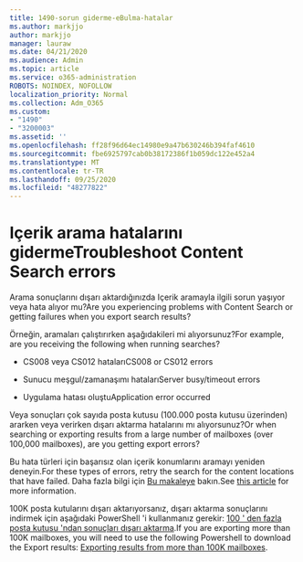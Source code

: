 ```yaml
---
title: 1490-sorun giderme-eBulma-hatalar
ms.author: markjjo
author: markjjo
manager: lauraw
ms.date: 04/21/2020
ms.audience: Admin
ms.topic: article
ms.service: o365-administration
ROBOTS: NOINDEX, NOFOLLOW
localization_priority: Normal
ms.collection: Adm_O365
ms.custom:
- "1490"
- "3200003"
ms.assetid: ''
ms.openlocfilehash: ff28f96d64ec14980e9a47b630246b394faf4610
ms.sourcegitcommit: fbe6925797cab0b38172386f1b059dc122e452a4
ms.translationtype: MT
ms.contentlocale: tr-TR
ms.lasthandoff: 09/25/2020
ms.locfileid: "48277822"
---
```

# <a name="troubleshoot-content-search-errors"></a><span data-ttu-id="28820-102">Içerik arama hatalarını giderme</span><span class="sxs-lookup"><span data-stu-id="28820-102">Troubleshoot Content Search errors</span></span>

<span data-ttu-id="28820-103">Arama sonuçlarını dışarı aktardığınızda Içerik aramayla ilgili sorun yaşıyor veya hata alıyor mu?</span><span class="sxs-lookup"><span data-stu-id="28820-103">Are you experiencing problems with Content Search or getting failures when you export search results?</span></span>

<span data-ttu-id="28820-104">Örneğin, aramaları çalıştırırken aşağıdakileri mi alıyorsunuz?</span><span class="sxs-lookup"><span data-stu-id="28820-104">For example, are you receiving the following when running searches?</span></span>

- <span data-ttu-id="28820-105">CS008 veya CS012 hataları</span><span class="sxs-lookup"><span data-stu-id="28820-105">CS008 or CS012 errors</span></span>

- <span data-ttu-id="28820-106">Sunucu meşgul/zamanaşımı hataları</span><span class="sxs-lookup"><span data-stu-id="28820-106">Server busy/timeout errors</span></span>

- <span data-ttu-id="28820-107">Uygulama hatası oluştu</span><span class="sxs-lookup"><span data-stu-id="28820-107">Application error occurred</span></span>

<span data-ttu-id="28820-108">Veya sonuçları çok sayıda posta kutusu (100.000 posta kutusu üzerinden) ararken veya verirken dışarı aktarma hatalarını mı alıyorsunuz?</span><span class="sxs-lookup"><span data-stu-id="28820-108">Or when searching or exporting results from a large number of mailboxes (over 100,000 mailboxes), are you getting export errors?</span></span>

<span data-ttu-id="28820-109">Bu hata türleri için başarısız olan içerik konumlarını aramayı yeniden deneyin.</span><span class="sxs-lookup"><span data-stu-id="28820-109">For these types of errors, retry the search for the content locations that have failed.</span></span> <span data-ttu-id="28820-110">Daha fazla bilgi için  [Bu makaleye](https://docs.microsoft.com/microsoft-365/compliance/retry-failed-content-search) bakın.</span><span class="sxs-lookup"><span data-stu-id="28820-110">See  [this article](https://docs.microsoft.com/microsoft-365/compliance/retry-failed-content-search) for more information.</span></span>

<span data-ttu-id="28820-111">100K posta kutularını dışarı aktarıyorsanız, dışarı aktarma sonuçlarını indirmek için aşağıdaki PowerShell 'i kullanmanız gerekir:  [100 ' den fazla posta kutusu 'ndan sonuçları dışarı aktarma](https://docs.microsoft.com/microsoft-365/compliance/export-search-results?view=o365-worldwide%23exporting-results-from-more-than-100000-mailboxes).</span><span class="sxs-lookup"><span data-stu-id="28820-111">If you are exporting more than 100K mailboxes, you will need to use the following Powershell to download the Export results:  [Exporting results from more than 100K mailboxes](https://docs.microsoft.com/microsoft-365/compliance/export-search-results?view=o365-worldwide%23exporting-results-from-more-than-100000-mailboxes).</span></span>
